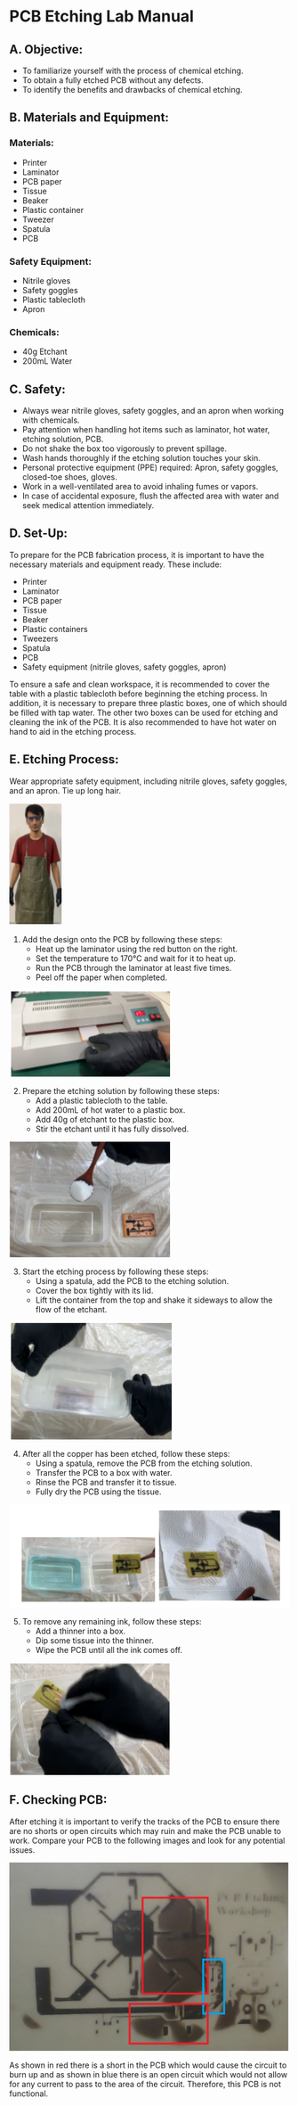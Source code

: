 # PCB Etching Lab Manual

## A. Objective:
- To familiarize yourself with the process of chemical etching.
- To obtain a fully etched PCB without any defects.
- To identify the benefits and drawbacks of chemical etching.

## B. Materials and Equipment:
### Materials:
- Printer
- Laminator
- PCB paper
- Tissue
- Beaker
- Plastic container
- Tweezer
- Spatula
- PCB

### Safety Equipment:
- Nitrile gloves
- Safety goggles
- Plastic tablecloth
- Apron

### Chemicals:
- 40g Etchant
- 200mL Water

## C. Safety:
- Always wear nitrile gloves, safety goggles, and an apron when working with chemicals.
- Pay attention when handling hot items such as laminator, hot water, etching solution, PCB.
- Do not shake the box too vigorously to prevent spillage.
- Wash hands thoroughly if the etching solution touches your skin.
- Personal protective equipment (PPE) required: Apron, safety goggles, closed-toe shoes, gloves.
- Work in a well-ventilated area to avoid inhaling fumes or vapors.
- In case of accidental exposure, flush the affected area with water and seek medical attention immediately.

## D. Set-Up:
To prepare for the PCB fabrication process, it is important to have the necessary materials and equipment ready. These include: 
- Printer
- Laminator
- PCB paper
- Tissue
- Beaker
- Plastic containers
- Tweezers
- Spatula
- PCB
- Safety equipment (nitrile gloves, safety goggles, apron)

To ensure a safe and clean workspace, it is recommended to cover the table with a plastic tablecloth before beginning the etching process. In addition, it is necessary to prepare three plastic boxes, one of which should be filled with tap water. The other two boxes can be used for etching and cleaning the ink of the PCB. It is also recommended to have hot water on hand to aid in the etching process.

## E. Etching Process:
Wear appropriate safety equipment, including nitrile gloves, safety goggles, and an apron. Tie up long hair.

![classes](./aapron.png)

1. Add the design onto the PCB by following these steps: 
   - Heat up the laminator using the red button on the right.
   - Set the temperature to 170°C and wait for it to heat up.
   - Run the PCB through the laminator at least five times.
   - Peel off the paper when completed.

![classes](./laminator.png)

2. Prepare the etching solution by following these steps: 
   - Add a plastic tablecloth to the table.
   - Add 200mL of hot water to a plastic box.
   - Add 40g of etchant to the plastic box.
   - Stir the etchant until it has fully dissolved.

![classes](./etchant.png)

3. Start the etching process by following these steps: 
   - Using a spatula, add the PCB to the etching solution.
   - Cover the box tightly with its lid.
   - Lift the container from the top and shake it sideways to allow the flow of the etchant.

![classes](./shake.png)

4. After all the copper has been etched, follow these steps: 
   - Using a spatula, remove the PCB from the etching solution.
   - Transfer the PCB to a box with water.
   - Rinse the PCB and transfer it to tissue.
   - Fully dry the PCB using the tissue.

![classes](./complete.png)

5. To remove any remaining ink, follow these steps: 
   - Add a thinner into a box.
   - Dip some tissue into the thinner.
   - Wipe the PCB until all the ink comes off.

![classes](./thinner.png)

## F. Checking PCB:
After etching it is important to verify the tracks of the PCB to ensure there are no shorts or open circuits which may ruin and make the PCB unable to work. Compare your PCB to the following images and look for any potential issues.

![classes](./PCB.png)

As shown in red there is a short in the PCB which would cause the circuit to burn up and as shown in blue there is an open circuit which would not allow for any current to pass to the area of the circuit. Therefore, this PCB is not functional.